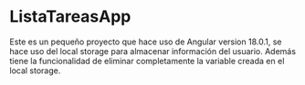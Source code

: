 # ListaTareasApp

Este es un pequeño proyecto que hace uso de Angular version 18.0.1, se hace uso del local storage para almacenar información del usuario. Además tiene la funcionalidad de eliminar completamente la variable creada en el local storage.
